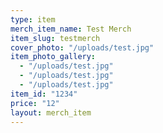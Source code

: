 ```yaml
---
type: item
merch_item_name: Test Merch
item_slug: testmerch
cover_photo: "/uploads/test.jpg"
item_photo_gallery:
  - "/uploads/test.jpg"
  - "/uploads/test.jpg"
  - "/uploads/test.jpg"
item_id: "1234"
price: "12"
layout: merch_item
---
```

